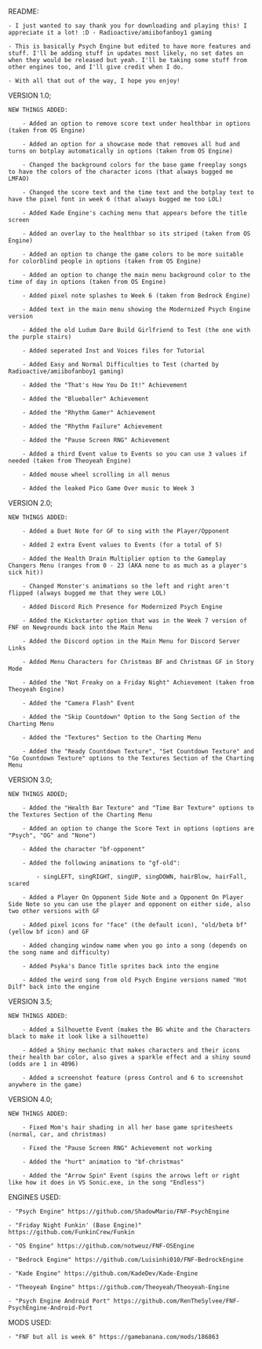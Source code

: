README:

	- I just wanted to say thank you for downloading and playing this! I appreciate it a lot! :D - Radioactive/amiibofanboy1 gaming

	- This is basically Psych Engine but edited to have more features and stuff. I'll be adding stuff in updates most likely, no set dates on when they would be released but yeah. I'll be taking some stuff from other engines too, and I'll give credit when I do.

	- With all that out of the way, I hope you enjoy!

VERSION 1.0;

	NEW THINGS ADDED:

		- Added an option to remove score text under healthbar in options (taken from OS Engine)

		- Added an option for a showcase mode that removes all hud and turns on botplay automatically in options (taken from OS Engine)

		- Changed the background colors for the base game freeplay songs to have the colors of the character icons (that always bugged me LMFAO)

		- Changed the score text and the time text and the botplay text to have the pixel font in week 6 (that always bugged me too LOL)

		- Added Kade Engine's caching menu that appears before the title screen

		- Added an overlay to the healthbar so its striped (taken from OS Engine)

		- Added an option to change the game colors to be more suitable for colorblind people in options (taken from OS Engine)

		- Added an option to change the main menu background color to the time of day in options (taken from OS Engine)

		- Added pixel note splashes to Week 6 (taken from Bedrock Engine)

		- Added text in the main menu showing the Modernized Psych Engine version

		- Added the old Ludum Dare Build Girlfriend to Test (the one with the purple stairs)

		- Added seperated Inst and Voices files for Tutorial

		- Added Easy and Normal Difficulties to Test (charted by Radioactive/amiibofanboy1 gaming)

		- Added the "That's How You Do It!" Achievement

		- Added the "Blueballer" Achievement

		- Added the "Rhythm Gamer" Achievement

		- Added the "Rhythm Failure" Achievement

		- Added the "Pause Screen RNG" Achievement

		- Added a third Event value to Events so you can use 3 values if needed (taken from Theoyeah Engine)

		- Added mouse wheel scrolling in all menus

		- Added the leaked Pico Game Over music to Week 3

VERSION 2.0;

	NEW THINGS ADDED:

		- Added a Duet Note for GF to sing with the Player/Opponent

		- Added 2 extra Event values to Events (for a total of 5)

		- Added the Health Drain Multiplier option to the Gameplay Changers Menu (ranges from 0 - 23 (AKA none to as much as a player's sick hit))

		- Changed Monster's animations so the left and right aren't flipped (always bugged me that they were LOL)

		- Added Discord Rich Presence for Modernized Psych Engine

		- Added the Kickstarter option that was in the Week 7 version of FNF on Newgrounds back into the Main Menu

		- Added the Discord option in the Main Menu for Discord Server Links

		- Added Menu Characters for Christmas BF and Christmas GF in Story Mode

		- Added the "Not Freaky on a Friday Night" Achievement (taken from Theoyeah Engine)

		- Added the "Camera Flash" Event

		- Added the "Skip Countdown" Option to the Song Section of the Charting Menu

		- Added the "Textures" Section to the Charting Menu

		- Added the "Ready Countdown Texture", "Set Countdown Texture" and "Go Countdown Texture" options to the Textures Section of the Charting Menu

VERSION 3.0;

	NEW THINGS ADDED;

		- Added the "Health Bar Texture" and "Time Bar Texture" options to the Textures Section of the Charting Menu

		- Added an option to change the Score Text in options (options are "Psych", "OG" and "None")

		- Added the character "bf-opponent"

		- Added the following animations to "gf-old":

			- singLEFT, singRIGHT, singUP, singDOWN, hairBlow, hairFall, scared

		- Added a Player On Opponent Side Note and a Opponent On Player Side Note so you can use the player and opponent on either side, also two other versions with GF

		- Added pixel icons for "face" (the default icon), "old/beta bf" (yellow bf icon) and GF

		- Added changing window name when you go into a song (depends on the song name and difficulty)

		- Added Psyka's Dance Title sprites back into the engine

		- Added the weird song from old Psych Engine versions named "Hot Dilf" back into the engine

VERSION 3.5;

	NEW THINGS ADDED:

		- Added a Silhouette Event (makes the BG white and the Characters black to make it look like a silhouette)

		- Added a Shiny mechanic that makes characters and their icons their health bar color, also gives a sparkle effect and a shiny sound (odds are 1 in 4096)

		- Added a screenshot feature (press Control and 6 to screenshot anywhere in the game)

VERSION 4.0;

	NEW THINGS ADDED:

		- Fixed Mom's hair shading in all her base game spritesheets (normal, car, and christmas)

		- Fixed the "Pause Screen RNG" Achievement not working

		- Added the "hurt" animation to "bf-christmas"

		- Added the "Arrow Spin" Event (spins the arrows left or right like how it does in VS Sonic.exe, in the song "Endless")

ENGINES USED:

	- "Psych Engine" https://github.com/ShadowMario/FNF-PsychEngine

	- "Friday Night Funkin' (Base Engine)" https://github.com/FunkinCrew/Funkin

	- "OS Engine" https://github.com/notweuz/FNF-OSEngine

	- "Bedrock Engine" https://github.com/Luisinhi010/FNF-BedrockEngine

	- "Kade Engine" https://github.com/KadeDev/Kade-Engine

	- "Theoyeah Engine" https://github.com/Theoyeah/Theoyeah-Engine

	- "Psych Engine Android Port" https://github.com/RenTheSylvee/FNF-PsychEngine-Android-Port

MODS USED:

	- "FNF but all is week 6" https://gamebanana.com/mods/186863